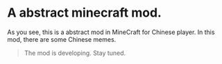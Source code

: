 # A abstract minecraft mod.
As you see, this is a abstract mod in MineCraft for Chinese player. In this mod, there are some Chinese memes.

> The mod is developing. Stay tuned.
